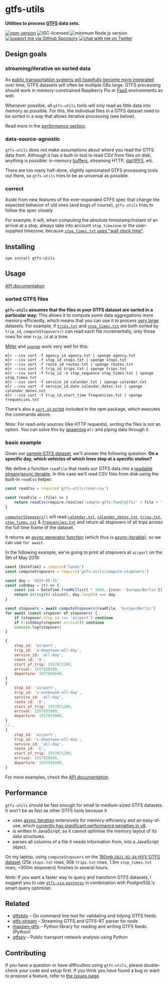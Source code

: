 # gtfs-utils

**Utilities to process [GTFS](https://gtfs.org/reference/static/) data sets.**

[![npm version](https://img.shields.io/npm/v/gtfs-utils.svg)](https://www.npmjs.com/package/gtfs-utils)
![ISC-licensed](https://img.shields.io/github/license/public-transport/gtfs-utils.svg)
![minimum Node.js version](https://img.shields.io/node/v/gtfs-utils.svg)
[![support me via GitHub Sponsors](https://img.shields.io/badge/support%20me-donate-fa7664.svg)](https://github.com/sponsors/derhuerst)
[![chat with me on Twitter](https://img.shields.io/badge/chat%20with%20me-on%20Twitter-1da1f2.svg)](https://twitter.com/derhuerst)


## Design goals

### streaming/iterative on sorted data

As [public transportation systems will hopefully become more integrated](https://github.com/public-transport/why-linked-open-transit-data#why-linked-open-transit-data) over time, GTFS datasets will often be multiple GBs large. GTFS processing should work in memory-constrained Raspberry Pis or [FaaS](https://en.wikipedia.org/wiki/Function_as_a_service) environments as well.

Whenever possible, all `gtfs-utils` tools will only read as little data into memory as possible. For this, the individual files in a GTFS dataset need to be sorted in a way that allows iterative processing (see below).

Read more in the [*performance* section](#performance).

### data-source-agnostic

`gtfs-utils` does not make assumptions about where you read the GTFS data from. Although it has a built-in tool to read CSV from files on disk, anything is possible: in-memory [buffers](https://nodejs.org/api/buffer.html), streaming HTTP, [dat](https://dat.foundation)/[IPFS](https://ipfs.io), etc.

There are too many half-done, slightly opinionated GTFS processing tools out there, so `gtfs-utils` tries to be as universal as possible.

### correct

Aside from new features of the ever-expanded GTFS spec that change the expected behavior of old ones (and bugs of course), `gtfs-utils` tries to follow the spec closely.

For example, it will, when computing the absolute timestamp/instant of an arrival at a stop, always take into account `stop_timezone` or the user-supplied timezone, because [`stop_times.txt` uses "wall clock time"](https://gist.github.com/derhuerst/574edc94981a21ef0ce90713f1cff7f6).


## Installing

```shell
npm install gtfs-utils
```


## Usage

[API documentation](docs/api.md)

### sorted GTFS files

**`gtfs-utils` assumes that the files in your GTFS dataset are sorted in a particular way**; This allows it to compute some data aggregations more memory-efficiently, which means that you can use it to process [very large](#performance) datasets. For example, if [`trips.txt`](https://gtfs.org/reference/static/#tripstxt) and [`stop_times.txt`](https://gtfs.org/reference/static/#stop_timestxt) are both sorted by `trip_id`, `computeStopovers()` can read each file incrementally, only those rows for *one* `trip_id` at a time.

[Miller](https://miller.readthedocs.io/) and [`sponge`](https://linux.die.net/man/1/sponge) work very well for this:

```shell
mlr --csv sort -f agency_id agency.txt | sponge agency.txt
mlr --csv sort -f stop_id stops.txt | sponge stops.txt
mlr --csv sort -f route_id routes.txt | sponge routes.txt
mlr --csv sort -f trip_id trips.txt | sponge trips.txt
mlr --csv sort -f trip_id -n stop_sequence stop_times.txt | sponge stop_times.txt
mlr --csv sort -f service_id calendar.txt | sponge calendar.txt
mlr --csv sort -f service_id,date calendar_dates.txt | sponge calendar_dates.txt
mlr --csv sort -f trip_id,start_time frequencies.txt | sponge frequencies.txt
```

There's also a [`sort.sh` script](sort.sh) included in the npm package, which executes the commands above.

*Note:* For read-only sources (like HTTP requests), sorting the files is not an option. You can solve this by [spawning](https://nodejs.org/docs/latest-v12.x/api/child_process.html#child_process_child_process_spawn_command_args_options) `mlr` and piping data through it.

### basic example

Given our [sample GTFS dataset](https://npmjs.com/package/sample-gtfs-feed), we'll answer the following question: **On a specific day, which vehicles of which lines stop at a specific station?**

We define a function `readFile` that reads our GTFS data into a [readable stream](https://nodejs.org/api/stream.html#stream_readable_streams)/[async iterable](https://developer.mozilla.org/en-US/docs/Web/JavaScript/Reference/Global_Objects/Symbol/asyncIterator). In this case we'll read CSV files from disk using the built-in `readCsv` helper:

```js
const readCsv = require('gtfs-utils/read-csv')

const readFile = (file) => {
	return readCsv(require.resolve('sample-gtfs-feed/gtfs/' + file + '.txt'))
}
```

[`computerStopovers()`](docs/api.md#computestopovers) will read [`calendar.txt`](https://gtfs.org/reference/static/#calendartxt), [`calendar_dates.txt`](https://gtfs.org/reference/static/#calendar_datestxt), [`trips.txt`](https://gtfs.org/reference/static/#tripstxt), [`stop_times.txt`](https://gtfs.org/reference/static/#stop_timestxt) & [`frequencies.txt`](https://gtfs.org/reference/static/#frequenciestxt) and return all *stopovers* of all trips across the full time frame of the dataset.

It returns an [async generator function](https://javascript.info/async-iterators-generators#async-generators) (which thus is [async-iterable](https://developer.mozilla.org/en-US/docs/Web/JavaScript/Reference/Global_Objects/Symbol/asyncIterator)), so we can use `for await`.

In the following example, we're going to print all stopovers at `airport` on the 5th of May 2019:

```js
const {DateTime} = require('luxon')
const computeStopovers = require('gtfs-utils/compute-stopovers')

const day = '2019-05-15'
const isOnDay = (t) => {
	const iso = DateTime.fromMillis(t * 1000, {zone: 'Europe/Berlin'}).toISO()
	return String(t).slice(0, day.length) === day
}

const stopovers = await computeStopovers(readFile, 'Europe/Berlin')
for await (const stopover of stopovers) {
	if (stopover.stop_id !== 'airport') continue
	if (!isOnDay(stopover.arrival)) continue
	console.log(stopover)
}
```

```js
{
	stop_id: 'airport',
	trip_id: 'a-downtown-all-day',
	service_id: 'all-day',
	route_id: 'A',
	start_of_trip: 1557871200,
	arrival: 1557926580,
	departure: 1557926640,
}
{
	stop_id: 'airport',
	trip_id: 'a-outbound-all-day',
	service_id: 'all-day',
	route_id: 'A',
	start_of_trip: 1557871200,
	arrival: 1557933900,
	departure: 1557933960,
}
// …
{
	stop_id: 'airport',
	trip_id: 'c-downtown-all-day',
	service_id: 'all-day',
	route_id: 'C',
	start_of_trip: 1557871200,
	arrival: 1557926820,
	departure: 1557926880,
}
```

For more examples, check the [API documentation](docs/api.md).


## Performance

`gtfs-utils` should be fast enough for small to medium-sized GTFS datasets. It won't be as fast as other GTFS tools because it

- uses [async iteration](https://developer.mozilla.org/en-US/docs/Web/JavaScript/Reference/Global_Objects/Symbol/asyncIterator) extensively for memory-efficiency and an easy-of-use, which [currently has significant performance penalties in v8](https://github.com/nodejs/node/issues/31979).
- is written in JavaScript, so it cannot optimise the memory layout of its data structures.
- parses all columns of a file it needs information from, into a JavaScript object.

On my laptop, using `computeStopovers` on the [180mb `2021-02-04` *HVV* GTFS dataset](https://suche.transparenz.hamburg.de/dataset/hvv-fahrplandaten-gtfs-februar-2021-bis-dezember-2021) (25k `stops.txt` rows, 90k `trips.txt` rows, 1.9m `stop_times.txt` rows, ~500m stopovers) finishes in several hours.

*Note:* If you want a faster way to query and transform GTFS datasets, I suggest you to use [`gtfs-via-postgres`](https://github.com/derhuerst/gtfs-via-postgres) in combination with PostgreSQL's smart query optimizer.


## Related

- [gtfstidy](https://github.com/patrickbr/gtfstidy) – Go command line tool for validating and tidying GTFS feeds.
- [gtfs-stream](https://github.com/staeco/gtfs-stream) – Streaming GTFS and GTFS-RT parser for node
- [mapzen-gtfs](https://github.com/transitland/mapzen-gtfs) – Python library for reading and writing GTFS feeds. (Python)
- [gtfspy](https://github.com/CxAalto/gtfspy) – Public transport network analysis using Python

## Contributing

If you have a question or have difficulties using `gtfs-utils`, please double-check your code and setup first. If you think you have found a bug or want to propose a feature, refer to [the issues page](https://github.com/public-transport/gtfs-utils/issues).
